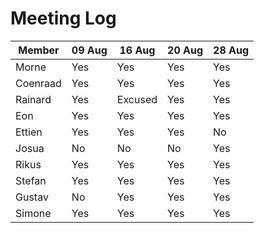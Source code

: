 # Meeting Log

<table>
  <thead>
    <tr>
      <th>Member</th>
      <th>09 Aug</th>
      <th>16 Aug</th>
      <th>20 Aug</th>
      <th>28 Aug</th>
    </tr>
  </thead>
  <tbody>
    <tr>
      <td>Morne</td>
      <td>Yes</td>
      <td>Yes</td>
      <td>Yes</td>
      <td>Yes</td>
    </tr>
    <tr>
      <td>Coenraad</td>
      <td>Yes</td>
      <td>Yes</td>
      <td>Yes</td>
      <td>Yes</td>
    </tr>
    <tr>
      <td>Rainard</td>
      <td>Yes</td>
      <td>Excused</td>
      <td>Yes</td>
      <td>Yes</td>
    </tr>
    <tr>
      <td>Eon</td>
      <td>Yes</td>
      <td>Yes</td>
      <td>Yes</td>
      <td>Yes</td>
    </tr>
    <tr>
      <td>Ettien</td>
      <td>Yes</td>
      <td>Yes</td>
      <td>Yes</td>
      <td color="red">No</td>
    </tr>
    <tr>
      <td>Josua</td>
      <td color="red">No</td>
      <td color="red">No</td>
      <td color="red">No</td>
      <td>Yes</td>
    </tr>
    <tr>
      <td>Rikus</td>
      <td>Yes</td>
      <td>Yes</td>
      <td>Yes</td>
      <td>Yes</td>
    </tr>
    <tr>
      <td>Stefan</td>
      <td>Yes</td>
      <td>Yes</td>
      <td>Yes</td>
      <td>Yes</td>
    </tr>
    <tr>
      <td>Gustav</td>
      <td color="red">No</td>
      <td>Yes</td>
      <td>Yes</td>
      <td>Yes</td>
    </tr>
    <tr>
      <td>Simone</td>
      <td>Yes</td>
      <td>Yes</td>
      <td>Yes</td>
      <td>Yes</td>
    </tr>
  </tbody>
</table>
